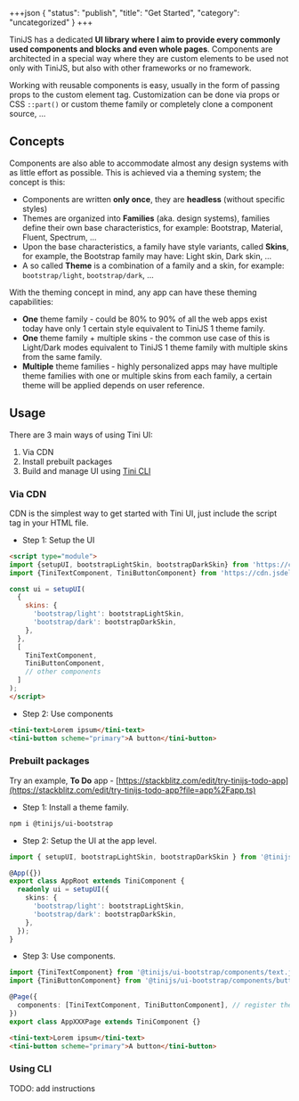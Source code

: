 +++json
{
  "status": "publish",
  "title": "Get Started",
  "category": "uncategorized"
}
+++

TiniJS has a dedicated **UI library where I aim to provide every commonly used components and blocks and even whole pages**. Components are architected in a special way where they are custom elements to be used not only with TiniJS, but also with other frameworks or no framework.

Working with reusable components is easy, usually in the form of passing props to the custom element tag. Customization can be done via props or CSS `::part()` or custom theme family or completely clone a component source, ...

## Concepts

Components are also able to accommodate almost any design systems with as little effort as possible. This is achieved via a theming system; the concept is this:

- Components are written **only once**, they are **headless** (without specific styles)
- Themes are organized into **Families** (aka. design systems), families define their own base characteristics, for example: Bootstrap, Material, Fluent, Spectrum, ...
- Upon the base characteristics, a family have style variants, called **Skins**, for example, the Bootstrap family may have: Light skin, Dark skin, ...
- A so called **Theme** is a combination of a family and a skin, for example: `bootstrap/light`, `bootstrap/dark`, ...

With the theming concept in mind, any app can have these theming capabilities:

- **One** theme family - could be 80% to 90% of all the web apps exist today have only 1 certain style equivalent to TiniJS 1 theme family.
- **One** theme family + multiple skins - the common use case of this is Light/Dark modes equivalent to TiniJS 1 theme family with multiple skins from the same family.
- **Multiple** theme families - highly personalized apps may have multiple theme families with one or multiple skins from each family, a certain theme will be applied depends on user reference.

## Usage

There are 3 main ways of using Tini UI:
1. Via CDN
2. Install prebuilt packages
3. Build and manage UI using [Tini CLI](/cli)

### Via CDN

CDN is the simplest way to get started with Tini UI, just include the script tag in your HTML file.

- Step 1: Setup the UI

```html
<script type="module">
import {setupUI, bootstrapLightSkin, bootstrapDarkSkin} from 'https://cdn.jsdelivr.net/npm/@tinijs/ui-bootstrap/bundled/setup.js';
import {TiniTextComponent, TiniButtonComponent} from 'https://cdn.jsdelivr.net/npm/@tinijs/ui-bootstrap/bundled/components.js';

const ui = setupUI(
  {
    skins: {
      'bootstrap/light': bootstrapLightSkin,
      'bootstrap/dark': bootstrapDarkSkin,
    },
  },
  [
    TiniTextComponent,
    TiniButtonComponent,
    // other components
  ]
);
</script>
```

- Step 2: Use components

```html
<tini-text>Lorem ipsum</tini-text>
<tini-button scheme="primary">A button</tini-button>
```

### Prebuilt packages

Try an example, **To Do** app - [https://stackblitz.com/edit/try-tinijs-todo-app](https://stackblitz.com/edit/try-tinijs-todo-app?file=app%2Fapp.ts)

- Step 1: Install a theme family.

```bash
npm i @tinijs/ui-bootstrap
```

- Step 2: Setup the UI at the app level.

```ts
import { setupUI, bootstrapLightSkin, bootstrapDarkSkin } from '@tinijs/ui-bootstrap/setup.js';

@App({})
export class AppRoot extends TiniComponent {
  readonly ui = setupUI({
    skins: {
      'bootstrap/light': bootstrapLightSkin,
      'bootstrap/dark': bootstrapDarkSkin,
    },
  });
}
```

- Step 3: Use components.

```ts
import {TiniTextComponent} from '@tinijs/ui-bootstrap/components/text.js';
import {TiniButtonComponent} from '@tinijs/ui-bootstrap/components/button.js';

@Page({
  components: [TiniTextComponent, TiniButtonComponent], // register the components
})
export class AppXXXPage extends TiniComponent {}
```

```html
<tini-text>Lorem ipsum</tini-text>
<tini-button scheme="primary">A button</tini-button>
```

### Using CLI

TODO: add instructions
